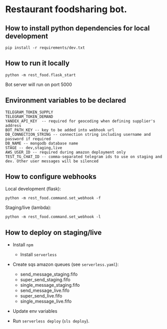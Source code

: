 # Restaurant foodsharing bot.

## How to install python dependencies for local development

`pip install -r requirements/dev.txt`


## How to run it locally

`python -m rest_food.flask_start`

Bot server will run on port 5000


## Environment variables to be declared
```
TELEGRAM_TOKEN_SUPPLY
TELEGRAM_TOKEN_DEMAND
YANDEX_API_KEY  -- required for geocoding when defining supplier's address
BOT_PATH_KEY -- key to be added into webhook url
DB_CONNECTION_STRING -- connection string including username and password if required
DB_NAME -- mongodb database name 
STAGE -- dev,staging,live
AWS_USER_ID -- required during amazon deployment only
TEST_TG_CHAT_ID -- comma-separated telegram ids to use on staging and dev. Other user messages will be silenced
```

## How to configure webhooks

Local development (flask):

`python -m rest_food.command.set_webhook -f`

Staging/live (lambda):

`python -m rest_food.command.set_webhook -l`


## How to deploy on staging/live

* Install `npm`
  * Install `serverless`

* Create sqs amazon queues (see `serverless.yaml`):
  * send_message_staging.fifo
  * super_send_staging.fifo
  * single_message_staging.fifo
  * send_message_live.fifo
  * super_send_live.fifo
  * single_message_live.fifo

* Update env variables

* Run `serverless deploy` (`sls deploy`). 





